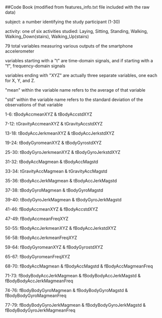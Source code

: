 ##Code Book (modified from features_info.txt file included with the raw data)

subject: a number identifying the study participant (1-30)

activity: one of six activities studied: Laying, Sitting, Standing, Walking, Walking_Down(stairs), Walking_Up(stairs)

79 total variables measuring various outputs of the smartphone accelerometer

variables starting with a "t" are time-domain signals, and if starting with a "f", frequency-domain signals

variables ending with "XYZ" are actually three separate variables, one each for X, Y, and Z.

"mean" within the variable name refers to the average of that variable 

"std" within the variable name refers to the standard deviation of the observations of that variable

1-6: tBodyAccmeanXYZ & tBodyAccstdXYZ

7-12: tGravityAccmeanXYZ & tGravityAccstdXYZ

13-18: tBodyAccJerkmeanXYZ & tBodyAccJerkstdXYZ

19-24: tBodyGyromeanXYZ & tBodyGyrostdXYZ

25-30: tBodyGyroJerkmeanXYZ & tBodyGyroJerkstdXYZ

31-32: tBodyAccMagmean & tBodyAccMagstd 

33-34: tGravityAccMagmean & tGravityAccMagstd

35-36: tBodyAccJerkMagmean & tBodyAccJerkMagstd

37-38: tBodyGyroMagmean & tBodyGyroMagstd

39-40: tBodyGyroJerkMagmean & tBodyGyroJerkMagstd

41-46: fBodyAccmeanXYZ & fBodyAccstdXYZ

47-49: fBodyAccmeanFreqXYZ

50-55: fBodyAccJerkmeanXYZ & fBodyAccJerkstdXYZ

56-58: fBodyAccJerkmeanFreqXYZ

59-64: fBodyGyromeanXYZ & fBodyGyrostdXYZ

65-67: fBodyGyromeanFreqXYZ

68-70: fBodyAccMagmean & fBodyAccMagstd & fBodyAccMagmeanFreq

71-73: fBodyBodyAccJerkMagmean & fBodyBodyAccJerkMagstd & fBodyBodyAccJerkMagmeanFreq

74-76: fBodyBodyGyroMagmean & fBodyBodyGyroMagstd & fBodyBodyGyroMagmeanFreq

77-79: fBodyBodyGyroJerkMagmean & fBodyBodyGyroJerkMagstd & fBodyBodyGyroJerkMagmeanFreq
